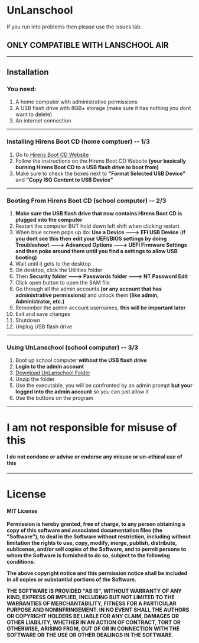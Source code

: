 # UnLanschool
If you run into problems then please use the issues tab.
## ONLY COMPATIBLE WITH LANSCHOOL AIR

------------

## Installation
### You need:
1. A home computer with administrative permissions
2. A USB flash drive with 8GB+ storage (make sure it has nothing you dont want to delete)
3. An internet connection

------------

### Installing Hirens Boot CD (home comptuer) -- 1/3
1. Go to [Hirens Boot CD Website](https://www.hirensbootcd.org/usb-booting/ "Hirens Boot CD Website")
2. Follow the instructions on the Hirens Boot CD Website **(your basically burning Hirens Boot CD to a USB flash drive to boot from)**
3. Make sure to check the boxes next to **"Format Selected USB Device"** and **"Copy ISO Content to USB Device"**

------------


### Booting From Hirens Boot CD (school computer) -- 2/3
1. **Make sure the USB flash drive that now contains Hirens Boot CD is plugged into the computer**
2. Restart the computer BUT hold down left shift when clicking restart
3. When blue screen pops up do: **Use a Device ---> EFI USB Device** (**if you dont see this then** **edit your UEFI/BIOS settings by doing Troubleshoot ---> Advanced Options ---> UEFI Firmware Settings** **and then poke around there until you find a settings to allow USB booting)**
4. Wait until it gets to the desktop
5. On desktop, click the Utilities folder
6. Then **Security folder ---> Passwords folder ---> NT Password Edit**
7. Click open button to open the SAM file
8. Go through all the admin accounts **(or any account that has administrative permissions)** and unlock them **(like admin, Administrator, etc.)**
9. Remember the admin account usernames, **this will be important later**
10. Exit and save changes
12. Shutdown
12. Unplug USB flash drive

------------


### Using UnLanschool (school computer) -- 3/3
1. Boot up school computer **without the USB flash drive**
2. **Login to the admin account**
3. [Download UnLanschool Folder](https://drive.google.com/drive/folders/1AMz3FkBD0HYXeZvaA0fw0_TRor7Rf-G8?usp=sharing "Download UnLanschool Folder")
4. Unzip the folder
5. Use the executable, you will be confronted by an admin prompt **but your logged into the admin account** so you can just allow it
6. Use the buttons on the program

------------


# I am not responsible for misuse of this
#### I do not condone or advise or endorse any misuse or un-ethical use of this

------------

# License
#### MIT License
**Permission is hereby granted, free of charge, to any person obtaining a copy
of this software and associated documentation files (the "Software"), to deal
in the Software without restriction, including without limitation the rights
to use, copy, modify, merge, publish, distribute, sublicense, and/or sell
copies of the Software, and to permit persons to whom the Software is
furnished to do so, subject to the following conditions**:

**The above copyright notice and this permission notice shall be included in all
copies or substantial portions of the Software.**

**THE SOFTWARE IS PROVIDED "AS IS", WITHOUT WARRANTY OF ANY KIND, EXPRESS OR
IMPLIED, INCLUDING BUT NOT LIMITED TO THE WARRANTIES OF MERCHANTABILITY,
FITNESS FOR A PARTICULAR PURPOSE AND NONINFRINGEMENT. IN NO EVENT SHALL THE
AUTHORS OR COPYRIGHT HOLDERS BE LIABLE FOR ANY CLAIM, DAMAGES OR OTHER
LIABILITY, WHETHER IN AN ACTION OF CONTRACT, TORT OR OTHERWISE, ARISING FROM,
OUT OF OR IN CONNECTION WITH THE SOFTWARE OR THE USE OR OTHER DEALINGS IN THE
SOFTWARE.**
